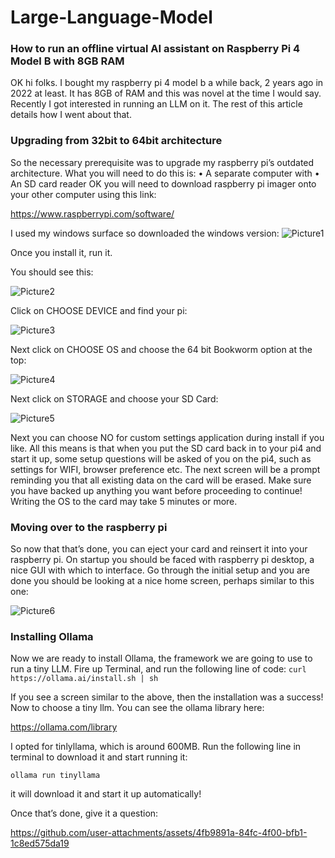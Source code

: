 # Large-Language-Model

### How to run an offline virtual AI assistant on Raspberry Pi 4 Model B with 8GB RAM

OK hi folks. I bought my raspberry pi 4 model b a while back, 2 years ago in 2022 at least. It has 8GB of RAM and this was novel at the time I would say.
Recently I got interested in running an LLM on it. The rest of this article details how I went about that.

### Upgrading from 32bit to 64bit architecture

So the necessary prerequisite was to upgrade my raspberry pi’s outdated architecture. 
What you will need to do this is:
•	A separate computer with
•	An SD card reader
OK you will need to download raspberry pi imager onto your other computer using this link:

https://www.raspberrypi.com/software/

I used my windows surface so downloaded the windows version:
 ![Picture1](https://github.com/user-attachments/assets/cb0b4fd4-ba73-4857-9edc-2b3c3c0e1950)

Once you install it, run it.

You should see this:
 
![Picture2](https://github.com/user-attachments/assets/e48629ca-c058-4975-8752-752517618ecf)

Click on CHOOSE DEVICE and find your pi:
 
![Picture3](https://github.com/user-attachments/assets/023ff074-7300-4b52-9397-170ac5d9e326)

Next click on CHOOSE OS and choose the 64 bit Bookworm option at the top:

 ![Picture4](https://github.com/user-attachments/assets/4c04e889-2052-4aca-b47c-4f13e1ba8063)

Next click on STORAGE and choose your SD Card:
 
![Picture5](https://github.com/user-attachments/assets/1958a328-5405-4db2-a1d3-18fbead72eb0)

Next you can choose NO for custom settings application during install if you like. All this means is that when you put the SD card back in to your pi4 and start it up, some setup questions will be asked of you on the pi4, such as settings for WIFI, browser preference etc.
The next screen will be a prompt reminding you that all existing data on the card will be erased. Make sure you have backed up anything you want before proceeding to continue! Writing the OS to the card may take 5 minutes or more.

### Moving over to the raspberry pi

So now that that’s done, you can eject your card and reinsert it into your raspberry pi. On startup you should be faced with raspberry pi desktop, a nice GUI with which to interface. Go through the initial setup and you are done you should be looking at a nice home screen, perhaps similar to this one:
 
![Picture6](https://github.com/user-attachments/assets/49506042-4d5e-479c-80db-e07ef07c1800)

### Installing Ollama

Now we are ready to install Ollama, the framework we are going to use to run a tiny LLM.
Fire up Terminal, and run the following line of code:
`curl https://ollama.ai/install.sh | sh`

 
If you see a screen similar to the above, then the installation was a success!
Now to choose a tiny llm.
You can see the ollama library here: 

https://ollama.com/library

I opted for tinlyllama, which is around 600MB.
Run the following line in terminal to download it and start running it:

`ollama run tinyllama`

it will download it and start it up automatically!

Once that’s done, give it a question:



https://github.com/user-attachments/assets/4fb9891a-84fc-4f00-bfb1-1c8ed575da19








